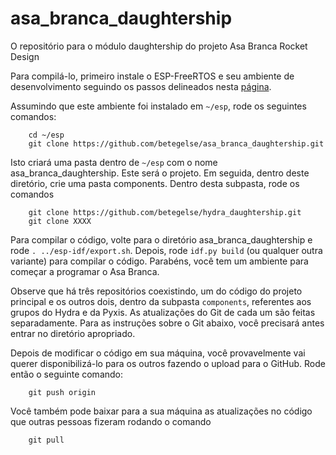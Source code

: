 # asa_branca_daughtership
 O repositório para o módulo daughtership do projeto Asa Branca Rocket Design

Para compilá-lo, primeiro instale o ESP-FreeRTOS e seu ambiente de desenvolvimento seguindo os passos delineados nesta [página](https://docs.espressif.com/projects/esp-idf/en/latest/get-started/).

Assumindo que este ambiente foi instalado em `~/esp`, rode os seguintes comandos:

        cd ~/esp
        git clone https://github.com/betegelse/asa_branca_daughtership.git

Isto criará uma pasta dentro de `~/esp` com o nome asa\_branca\_daughtership.  Este será o projeto.  Em seguida, dentro deste diretório, crie uma pasta components.  Dentro desta subpasta, rode os comandos

        git clone https://github.com/betegelse/hydra_daughtership.git
        git clone XXXX

Para compilar o código, volte para o diretório asa\_branca\_daughtership e rode `. ../esp-idf/export.sh`. Depois, rode `idf.py build` (ou qualquer outra variante) para compilar o código. Parabéns, você tem um ambiente para começar a programar o Asa Branca.

Observe que há três repositórios coexistindo, um do código do projeto principal e os outros dois, dentro da subpasta `components`, referentes aos grupos do Hydra e da Pyxis.  As atualizações do Git de cada um são feitas separadamente.  Para as instruções sobre o Git abaixo, você precisará antes entrar no diretório apropriado.

Depois de modificar o código em sua máquina, você provavelmente vai querer disponibilizá-lo para os outros fazendo o upload para o GitHub.  Rode então o seguinte comando:

        git push origin

Você também pode baixar para a sua máquina as atualizações no código que outras pessoas fizeram rodando o comando

        git pull

